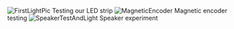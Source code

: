 ![FirstLightPic](https://github.com/user-attachments/assets/e87bccdd-a670-4d93-b314-2c3cef1e3891)
Testing our LED strip
![MagneticEncoder](https://github.com/user-attachments/assets/085a4481-e06e-4663-95c6-e21a4afe0aa4)
Magnetic encoder testing
![SpeakerTestAndLight](https://github.com/user-attachments/assets/9cd24cd4-18de-4b22-8d1a-6eaef3aa1802)
Speaker experiment
